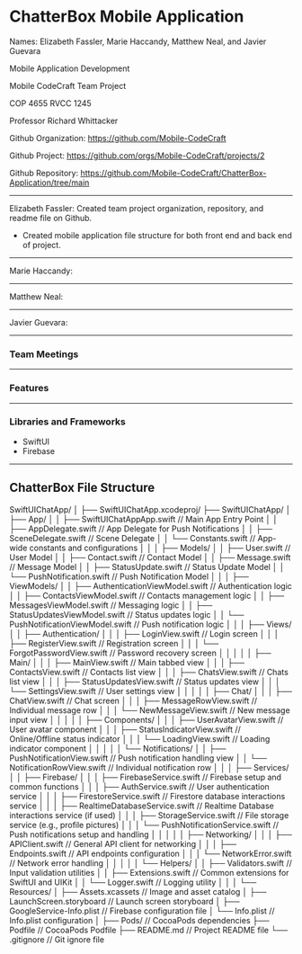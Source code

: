 # ChatterBox Mobile Application

Names: Elizabeth Fassler, Marie Haccandy, Matthew Neal, and Javier Guevara

Mobile Application Development

Mobile CodeCraft Team Project

COP 4655 RVCC 1245

Professor Richard Whittacker

Github Organization: https://github.com/Mobile-CodeCraft

Github Project: https://github.com/orgs/Mobile-CodeCraft/projects/2

Github Repository: https://github.com/Mobile-CodeCraft/ChatterBox-Application/tree/main

_____________________________________________________________________________________________________________
Elizabeth Fassler: Created team project organization, repository, and readme file on Github.
- Created mobile application file structure for both front end and back end of project.
_____________________________________________________________________________________________________________
Marie Haccandy:
_____________________________________________________________________________________________________________
Matthew Neal:
_____________________________________________________________________________________________________________
Javier Guevara:
_____________________________________________________________________________________________________________

### Team Meetings

_____________________________________________________________________________________________________________

### Features

_____________________________________________________________________________________________________________

### Libraries and Frameworks
- SwiftUI
- Firebase

_____________________________________________________________________________________________________________

## ChatterBox File Structure
SwiftUIChatApp/
│
├── SwiftUIChatApp.xcodeproj/
├── SwiftUIChatApp/
│   ├── App/
│   │   ├── SwiftUIChatAppApp.swift      // Main App Entry Point
│   │   ├── AppDelegate.swift            // App Delegate for Push Notifications
│   │   ├── SceneDelegate.swift          // Scene Delegate
│   │   └── Constants.swift              // App-wide constants and configurations
│   │
│   ├── Models/
│   │   ├── User.swift                   // User Model
│   │   ├── Contact.swift                // Contact Model
│   │   ├── Message.swift                // Message Model
│   │   ├── StatusUpdate.swift           // Status Update Model
│   │   └── PushNotification.swift       // Push Notification Model
│   │
│   ├── ViewModels/
│   │   ├── AuthenticationViewModel.swift // Authentication logic
│   │   ├── ContactsViewModel.swift       // Contacts management logic
│   │   ├── MessagesViewModel.swift       // Messaging logic
│   │   ├── StatusUpdatesViewModel.swift  // Status updates logic
│   │   └── PushNotificationViewModel.swift // Push notification logic
│   │
│   ├── Views/
│   │   ├── Authentication/
│   │   │   ├── LoginView.swift           // Login screen
│   │   │   ├── RegisterView.swift        // Registration screen
│   │   │   └── ForgotPasswordView.swift  // Password recovery screen
│   │   │
│   │   ├── Main/
│   │   │   ├── MainView.swift            // Main tabbed view
│   │   │   ├── ContactsView.swift        // Contacts list view
│   │   │   ├── ChatsView.swift           // Chats list view
│   │   │   ├── StatusUpdatesView.swift   // Status updates view
│   │   │   └── SettingsView.swift        // User settings view
│   │   │
│   │   ├── Chat/
│   │   │   ├── ChatView.swift            // Chat screen
│   │   │   ├── MessageRowView.swift      // Individual message row
│   │   │   └── NewMessageView.swift      // New message input view
│   │   │
│   │   ├── Components/
│   │   │   ├── UserAvatarView.swift      // User avatar component
│   │   │   ├── StatusIndicatorView.swift // Online/Offline status indicator
│   │   │   └── LoadingView.swift         // Loading indicator component
│   │   │
│   │   └── Notifications/
│   │       ├── PushNotificationView.swift // Push notification handling view
│   │       └── NotificationRowView.swift  // Individual notification row
│   │
│   ├── Services/
│   │   ├── Firebase/
│   │   │   ├── FirebaseService.swift       // Firebase setup and common functions
│   │   │   ├── AuthService.swift           // User authentication service
│   │   │   ├── FirestoreService.swift      // Firestore database interactions service
│   │   │   ├── RealtimeDatabaseService.swift // Realtime Database interactions service (if used)
│   │   │   ├── StorageService.swift        // File storage service (e.g., profile pictures)
│   │   │   └── PushNotificationService.swift // Push notifications setup and handling
│   │   │
│   │   ├── Networking/
│   │   │   ├── APIClient.swift             // General API client for networking
│   │   │   ├── Endpoints.swift             // API endpoints configuration
│   │   │   └── NetworkError.swift          // Network error handling
│   │   │
│   │   └── Helpers/
│   │       ├── Validators.swift            // Input validation utilities
│   │       ├── Extensions.swift            // Common extensions for SwiftUI and UIKit
│   │       └── Logger.swift                // Logging utility
│   │
│   └── Resources/
│       ├── Assets.xcassets                 // Image and asset catalog
│       ├── LaunchScreen.storyboard         // Launch screen storyboard
│       ├── GoogleService-Info.plist        // Firebase configuration file
│       └── Info.plist                      // Info.plist configuration
│
├── Pods/                                    // CocoaPods dependencies
├── Podfile                                  // CocoaPods Podfile
├── README.md                                // Project README file
└── .gitignore                               // Git ignore file

